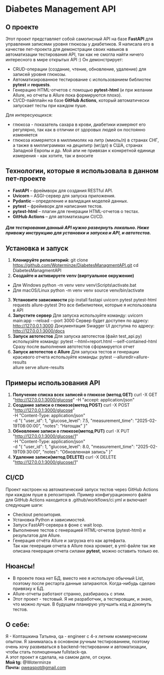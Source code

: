 # Diabetes Management API

## О проекте
Этот проект представляет собой самописный API на базе **FastAPI** для управления записями уровня глюкозы у диабетиков. Я написала его в качестве пет-проекта для демонстрации своих навыков в автоматизации тестирования API, так как не смогла найти ничего интересного в мире открытых API :)
Он демонстрирует:
- CRUD-операции (создание, чтение, обновление, удаление) для записей уровня глюкозы.
- Автоматизированное тестирование с использованием библиотек **pytest** и **requests**.
- Генерацию HTML-отчетов с помощью **pytest-html** (и при желании Allure, но отчеты в Allure пока формируются плохо).
- CI/CD-пайплайн на базе **GitHub Actions**, который автоматически запускает тесты при каждом пуше.


Для интересующихся:
- глюкоза - показатель сахара в крови, диабетики измеряют его регулярно, так как в отличии от здоровых людей он постоянно изменяется
- глюкоза измеряется в миллимолях на литр (ммоль/л) в странах СНГ, а также в миллиграммах на децилитр (мг/дл) в США, странах Западной Европы и др. Мой апи не привязан к конкретной единице измерения - как хотите, так и вносите

## Технологии, которые я использовала в данном пет-проекте
- **FastAPI** – фреймворк для создания RESTful API.
- **Uvicorn** – ASGI-сервер для запуска приложения.
- **Pydantic** – определение и валидация моделей данных.
- **pytest** – фреймворк для написания тестов.
- **pytest-html** – плагин для генерации HTML-отчетов о тестах.
- **GitHub Actions** – для автоматизации CI/CD.

##### Для тестирования данный API нужно развернуть локально. Ниже привожу инструкцию для установки и запуска и API, и автотестов.

## Установка и запуск

1. **Клонируйте репозиторий:**
   git clone https://github.com/Woterminze/DiabetesManagmentAPI.git
   cd DiabetesManagmentAPI
2. **Создайте и активируете venv (виртуальное окружение)**
- Для Windows
    python -m venv venv
    venv\Scripts\activate.bat
- Для macOS/Linux
    python -m venv venv
    source venv/bin/activate
3. **Установите зависимости**
  pip install fastapi uvicorn pytest pytest-html requests allure-pytest
Это все бибилиотеки, которые я использовала в API
4. **Запустите сервер**
  Для запуска используйте команду: uvicorn main:app --reload --port 3000
  Сервер будет доступен по адресу: http://127.0.0.1:3000
  Документация Swagger UI доступна по адресу: http://127.0.0.1:3000/docs
5. **Запуск автотестов**
  Для запуска автотестов (файл test_api.py) испольузйте команду: pytest --html=report.html --self-contained-html
  Сразу после выполнения автотестов сформируется отчет
6. **Запуск автотестов с Allure**
  Для запуска тестов и генерации красивого отчета используйте команды: 
  pytest --alluredir=allure-results   
  allure serve allure-results

  ## Примеры использования API
  1. **Получение списка всех записей о глюкозе (метод GET)**
  curl -X GET "http://127.0.0.1:3000/glucose" -H "accept: application/json"
  2. **Создание записи о глюкозе(метод POST)**
  curl -X POST "http://127.0.0.1:3000/glucose" \
  -H "Content-Type: application/json" \
  -d "{
    \"user_id\": 1,
    \"glucose_level\": 7.5,
    \"measurement_time\": \"2025-02-19T08:00:00\",
    \"notes\": \"Натощак\"
  }"
  3. **Обновление записи о глюкозе(метод PUT)**
  curl -X PUT "http://127.0.0.1:3000/glucose/1" \
  -H "Content-Type: application/json" \
  -d "{
    \"user_id\": 1,
    \"glucose_level\": 8.0,
    \"measurement_time\": \"2025-02-19T09:30:00\",
    \"notes\": \"Обновленная запись\"
  }"
  4. **Удаление записи(метод DELETE)**
  curl -X DELETE "http://127.0.0.1:3000/glucose/1"

## CI/CD
Проект настроен на автоматический запуск тестов через GitHub Actions при каждом пуше в репозиторий.
Пример конфигурационного файла для GitHub Actions находится в .github/workflows/ci.yml и включает следующие шаги:
- Checkout репозитория.
- Установка Python и зависимостей.
- Запуск FastAPI-сервера в фоне с wait loop.
- Выполнение тестов с генерацией HTML-отчетов (pytest-html) и результатов для Allure.
- Генерация отчёта Allure и загрузка его как артефакта.  
Так как генерация отчета в Allure пока хромает, в yml-файле так же описана генерация отчета силами **pytest**, можно оставить только ее.

## Нюансы!
- В проекте пока нет БД, вместо нее я использую обычный List, поэтому после рестарта данные затираются. Когда-нибудь сделаю привязку к БД.
- Allure-отчеты работают странно, разбираюсь с этим.
- Этот проект - тестовый. Я не разработчик, а тестировщик, и знаю, что можно лучше. В будущем планирую улучшить код и докинуть тестов.

## О себе:
Я - Копташкина Татьяна, qa - engineer с 4-х летним коммерческим опытом. Я занималась в основном ручным тестированием, поэтому очень хочу развиваться в backend-тестировании и автоматизации, чтобы стать полноценным fullstack-qa.  
А этот проект я сделала, на самом деле, от скуки.  
**Мой tg:** @Woterminze  
**Почта:** qweaspot@gmail.com  



